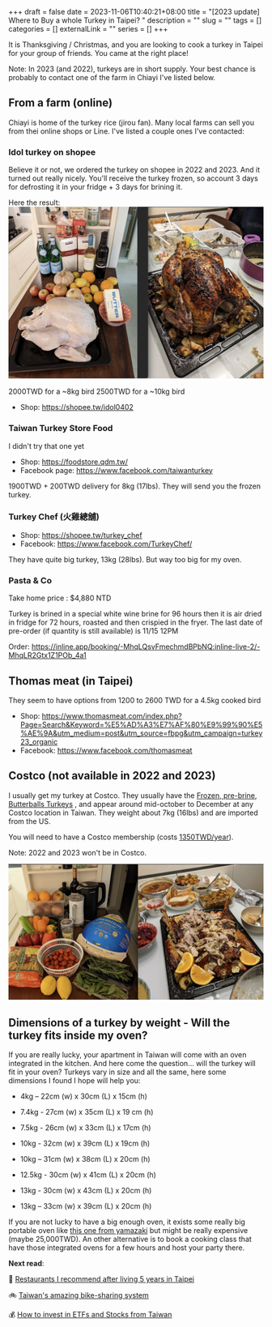 +++ 
draft = false
date = 2023-11-06T10:40:21+08:00
title = "[2023 update] Where to Buy a whole Turkey in Taipei? "
description = ""
slug = "" 
tags = []
categories = []
externalLink = ""
series = []
+++

It is Thanksgiving / Christmas, and you are looking to cook a turkey in Taipei for your group of friends. You came at the right place! 

Note: In 2023 (and 2022), turkeys are in short supply. Your best chance is probably to contact one of the farm in Chiayi I've listed below.

## From a farm (online)

Chiayi is home of the turkey rice (jirou fan). Many local farms can sell you from thei online shops or Line. I've listed a couple ones I've contacted: 

### Idol turkey on shopee
Believe it or not, we ordered the turkey on shopee in 2022 and 2023. And it turned out really nicely. 
You'll receive the turkey frozen, so account 3 days for defrosting it in your fridge + 3 days for brining it. 

Here the result: 
![Turkey Thanksgiving - Farm Shopee](/img/turkey-taipei/farm-chiayi-taipei-thanksgiving.jpg)


2000TWD for a ~8kg bird
2500TWD for a ~10kg bird

- Shop: https://shopee.tw/idol0402 


### Taiwan Turkey Store Food

I didn't try that one yet
- Shop: https://foodstore.qdm.tw/ 
- Facebook page: https://www.facebook.com/taiwanturkey

1900TWD + 200TWD delivery for 8kg (17lbs). They will send you the frozen turkey. 


### Turkey Chef (火雞總舖)
- Shop: https://shopee.tw/turkey_chef
- Facebook: https://www.facebook.com/TurkeyChef/

They have quite big turkey, 13kg (28lbs). But way too big for my oven.


### Pasta & Co
Take home price : $4,880 NTD

Turkey is brined in a special white wine brine for 96 hours then it is air dried in fridge for 72 hours, roasted and then crispied in the fryer.  The last date of pre-order (if quantity is still available) is 11/15 12PM

Order: https://inline.app/booking/-MhqLQsvFmechmdBPbNQ:inline-live-2/-MhqLR2Gtx1Z1POb_4a1

## Thomas meat (in Taipei)

They seem to have options from 1200 to 2600 TWD for a 4.5kg cooked bird

- Shop: https://www.thomasmeat.com/index.php?Page=Search&Keyword=%E5%AD%A3%E7%AF%80%E9%99%90%E5%AE%9A&utm_medium=post&utm_source=fbpg&utm_campaign=turkey23_organic
- Facebook: https://www.facebook.com/thomasmeat


## Costco (not available in 2022 and 2023)

I usually get my turkey at Costco. They usually have the [Frozen, pre-brine,  Butterballs Turkeys](https://www.butterball.com/products/whole-turkey/frozen) , and appear around mid-october to December at any Costco location in Taiwan. They weight about 7kg (16lbs) and are imported from the US. 

You will need to have a Costco membership (costs [1350TWD/year](https://www.costco.com.tw/membership)). 

Note: 2022 and 2023 won't be in Costco.

![Costco Turkey thanksgiving 2023](/img/turkey-taipei/costco-turkey-thanksgiving.jpg)


## Dimensions of a turkey by weight - Will the turkey fits inside my oven? 
If you are really lucky, your apartment in Taiwan will come with an oven integrated in the kitchen. 
And here come the question... will the turkey will fit in your oven? 
Turkeys vary in size and all the same, here some dimensions I found I hope will help you:

- 4kg – 22cm (w) x 30cm (L) x 15cm (h) 

- 7.4kg - 27cm (w) x 35cm (L) x 19 cm (h) 
- 7.5kg - 26cm (w) x 33cm (L) x 17cm (h)

- 10kg - 32cm (w) x 39cm (L) x 19cm (h)
- 10kg – 31cm (w) x 38cm (L) x 20cm (h) 

- 12.5kg - 30cm (w) x 41cm (L) x 20cm (h)   

- 13kg - 30cm (w) x 43cm (L) x 20cm (h)
- 13kg – 33cm (w) x 39cm (L) x 20cm (h)

If you are not lucky to have a big enough oven, it exists some really big portable oven like [this one from yamazaki](https://shop.yamasakitw.com/products/sk-5680m) but might be really expensive (maybe 25,000TWD). An other alternative is to book a cooking class that have those integrated ovens for a few hours and host your party there.

**Next read**:

🍤 [Restaurants I recommend after living 5 years in Taipei](/posts/taipei-restaurants/)

🚲 [Taiwan's amazing bike-sharing system](/posts/taiwan-youbike-bike-sharing/)

💰 [How to invest in ETFs and Stocks from Taiwan](/posts/investing-from-taiwan/)
